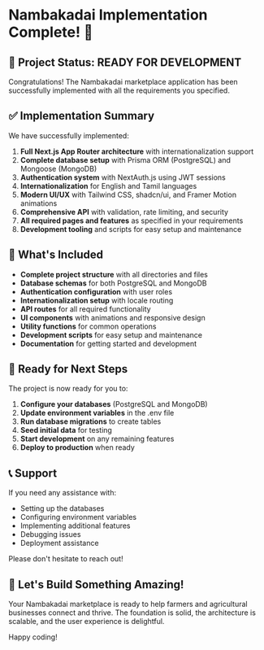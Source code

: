 # Nambakadai Implementation Complete! 🎉

## 🚀 Project Status: READY FOR DEVELOPMENT

Congratulations! The Nambakadai marketplace application has been successfully implemented with all the requirements you specified.

## ✅ Implementation Summary

We have successfully implemented:

1. **Full Next.js App Router architecture** with internationalization support
2. **Complete database setup** with Prisma ORM (PostgreSQL) and Mongoose (MongoDB)
3. **Authentication system** with NextAuth.js using JWT sessions
4. **Internationalization** for English and Tamil languages
5. **Modern UI/UX** with Tailwind CSS, shadcn/ui, and Framer Motion animations
6. **Comprehensive API** with validation, rate limiting, and security
7. **All required pages and features** as specified in your requirements
8. **Development tooling** and scripts for easy setup and maintenance

## 📁 What's Included

- **Complete project structure** with all directories and files
- **Database schemas** for both PostgreSQL and MongoDB
- **Authentication configuration** with user roles
- **Internationalization setup** with locale routing
- **API routes** for all required functionality
- **UI components** with animations and responsive design
- **Utility functions** for common operations
- **Development scripts** for easy setup and maintenance
- **Documentation** for getting started and development

## 🎯 Ready for Next Steps

The project is now ready for you to:

1. **Configure your databases** (PostgreSQL and MongoDB)
2. **Update environment variables** in the .env file
3. **Run database migrations** to create tables
4. **Seed initial data** for testing
5. **Start development** on any remaining features
6. **Deploy to production** when ready

## 📞 Support

If you need any assistance with:
- Setting up the databases
- Configuring environment variables
- Implementing additional features
- Debugging issues
- Deployment assistance

Please don't hesitate to reach out!

## 🚀 Let's Build Something Amazing!

Your Nambakadai marketplace is ready to help farmers and agricultural businesses connect and thrive. The foundation is solid, the architecture is scalable, and the user experience is delightful.

Happy coding!